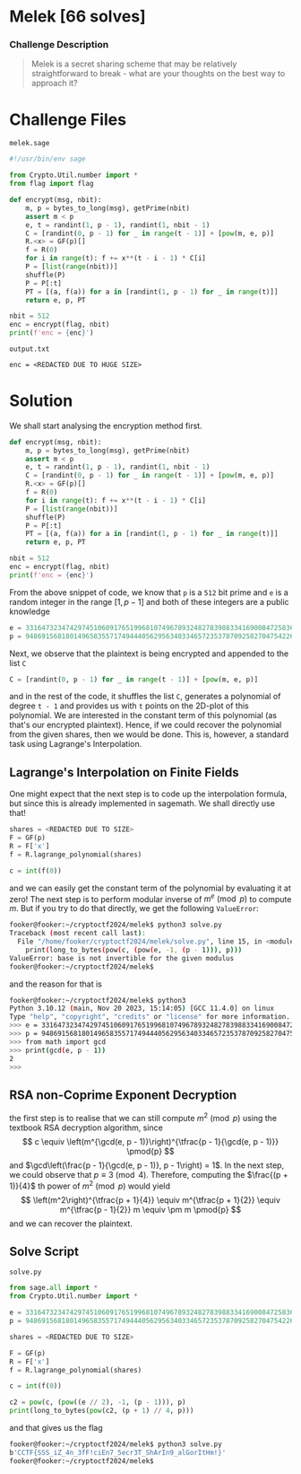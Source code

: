# Melek [66 solves]
### Challenge Description
> Melek is a secret sharing scheme that may be relatively straightforward to break - what are your thoughts on the best way to approach it?
# Challenge Files
`melek.sage`
```python
#!/usr/bin/env sage

from Crypto.Util.number import *
from flag import flag

def encrypt(msg, nbit):
	m, p = bytes_to_long(msg), getPrime(nbit)
	assert m < p
	e, t = randint(1, p - 1), randint(1, nbit - 1)
	C = [randint(0, p - 1) for _ in range(t - 1)] + [pow(m, e, p)]
	R.<x> = GF(p)[]
	f = R(0)
	for i in range(t): f += x**(t - i - 1) * C[i]
	P = [list(range(nbit))]
	shuffle(P)
	P = P[:t]
	PT = [(a, f(a)) for a in [randint(1, p - 1) for _ in range(t)]]
	return e, p, PT

nbit = 512
enc = encrypt(flag, nbit)
print(f'enc = {enc}')
```
`output.txt`
```txt
enc = <REDACTED DUE TO HUGE SIZE>
```

# Solution
We shall start analysing the encryption method first.
```py
def encrypt(msg, nbit):
	m, p = bytes_to_long(msg), getPrime(nbit)
	assert m < p
	e, t = randint(1, p - 1), randint(1, nbit - 1)
	C = [randint(0, p - 1) for _ in range(t - 1)] + [pow(m, e, p)]
	R.<x> = GF(p)[]
	f = R(0)
	for i in range(t): f += x**(t - i - 1) * C[i]
	P = [list(range(nbit))]
	shuffle(P)
	P = P[:t]
	PT = [(a, f(a)) for a in [randint(1, p - 1) for _ in range(t)]]
	return e, p, PT

nbit = 512
enc = encrypt(flag, nbit)
print(f'enc = {enc}')
```
From the above snippet of code, we know that `p` is a `512` bit prime and `e` is a random integer in the range $[1, p - 1]$ and both of these integers are a public knowledge
```py
e = 3316473234742974510609176519968107496789324827839883341690084725836178910956015867823194881383215644380418162164089588828798132617649547462723383625707014
p = 9486915681801496583557174944405629563403346572353787092582704754226121096049954529719556720667960706741084895049852989479773192757968901195529919070579679
```
Next, we observe that the plaintext is being encrypted and appended to the list `C`
```py
C = [randint(0, p - 1) for _ in range(t - 1)] + [pow(m, e, p)]
```
and in the rest of the code, it shuffles the list `C`, generates a polynomial of degree `t - 1` and provides us with `t` points on the 2D-plot of this polynomial. We are interested in the constant term of this polynomial (as that's our encrypted plaintext). Hence, if we could recover the polynomial from the given shares, then we would be done. This is, however, a standard task using Lagrange's Interpolation.
## Lagrange's Interpolation on Finite Fields
One might expect that the next step is to code up the interpolation formula, but since this is already implemented in sagemath. We shall directly use that!
```python
shares = <REDACTED DUE TO SIZE>
F = GF(p)
R = F['x']
f = R.lagrange_polynomial(shares)

c = int(f(0))
```
and we can easily get the constant term of the polynomial by evaluating it at zero! The next step is to perform modular inverse of $m^e \pmod{p}$ to compute $m$. But if you try to do that directly, we get the following `ValueError`:
```bash
fooker@fooker:~/cryptoctf2024/melek$ python3 solve.py
Traceback (most recent call last):
  File "/home/fooker/cryptoctf2024/melek/solve.py", line 15, in <module>
    print(long_to_bytes(pow(c, (pow(e, -1, (p - 1))), p)))
ValueError: base is not invertible for the given modulus
fooker@fooker:~/cryptoctf2024/melek$
```
and the reason for that is
```bash
fooker@fooker:~/cryptoctf2024/melek$ python3
Python 3.10.12 (main, Nov 20 2023, 15:14:05) [GCC 11.4.0] on linux
Type "help", "copyright", "credits" or "license" for more information.
>>> e = 3316473234742974510609176519968107496789324827839883341690084725836178910956015867823194881383215644380418162164089588828798132617649547462723383625707014
>>> p = 9486915681801496583557174944405629563403346572353787092582704754226121096049954529719556720667960706741084895049852989479773192757968901195529919070579679
>>> from math import gcd
>>> print(gcd(e, p - 1))
2
>>>
```
## RSA non-Coprime Exponent Decryption
the first step is to realise that we can still compute $m^2 \pmod{p}$ using the textbook RSA decryption algorithm, since
$$
c \equiv \left(m^{\gcd(e, p - 1)}\right)^{\tfrac{p - 1}{\gcd(e, p - 1)}} \pmod{p}
$$
and $\gcd\left(\frac{p - 1}{\gcd(e, p - 1)}, p - 1\right) = 1$. In the next step, we could observe that $p \equiv 3 \pmod{4}$. Therefore, computing the $\frac{(p + 1)}{4}$ th power of $m^2 \pmod{p}$ would yield
$$
\left(m^2\right)^{\tfrac{p + 1}{4}} \equiv m^{\tfrac{p + 1}{2}} \equiv m^{\tfrac{p - 1}{2}} m \equiv \pm m \pmod{p}
$$
and we can recover the plaintext.
## Solve Script
`solve.py`
```py
from sage.all import *
from Crypto.Util.number import *

e = 3316473234742974510609176519968107496789324827839883341690084725836178910956015867823194881383215644380418162164089588828798132617649547462723383625707014
p = 9486915681801496583557174944405629563403346572353787092582704754226121096049954529719556720667960706741084895049852989479773192757968901195529919070579679

shares = <REDACTED DUE TO SIZE>

F = GF(p)
R = F['x']
f = R.lagrange_polynomial(shares)

c = int(f(0))

c2 = pow(c, (pow((e // 2), -1, (p - 1))), p)
print(long_to_bytes(pow(c2, (p + 1) // 4, p)))
```
and that gives us the flag
```bash
fooker@fooker:~/cryptoctf2024/melek$ python3 solve.py
b'CCTF{SSS_iZ_4n_3fF!ciEn7_5ecr3T_ShArIn9_alGorItHm!}'
fooker@fooker:~/cryptoctf2024/melek$
```

